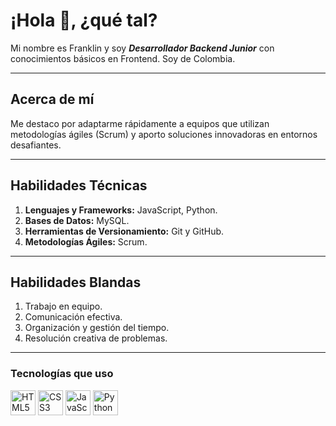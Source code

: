 # ¡Hola 👋, ¿qué tal?

Mi nombre es Franklin y soy ***Desarrollador Backend Junior*** con conocimientos básicos en Frontend. Soy de Colombia.

---

## Acerca de mí

Me destaco por adaptarme rápidamente a equipos que utilizan metodologías ágiles (Scrum) y aporto soluciones innovadoras en entornos desafiantes.

---

## Habilidades Técnicas

1. **Lenguajes y Frameworks:** JavaScript, Python.
2. **Bases de Datos:** MySQL.
3. **Herramientas de Versionamiento:** Git y GitHub.
4. **Metodologías Ágiles:** Scrum.

---

## Habilidades Blandas

1. Trabajo en equipo.
2. Comunicación efectiva.
3. Organización y gestión del tiempo.
4. Resolución creativa de problemas.

---

### Tecnologías que uso

[<img src="https://cdn.jsdelivr.net/gh/devicons/devicon/icons/html5/html5-original.svg" alt="HTML5" width="40" height="40"/>](https://developer.mozilla.org/es/docs/Web/HTML)
[<img src="https://cdn.jsdelivr.net/gh/devicons/devicon/icons/css3/css3-original.svg" alt="CSS3" width="40" height="40"/>](https://developer.mozilla.org/es/docs/Web/CSS)
[<img src="https://cdn.jsdelivr.net/gh/devicons/devicon/icons/javascript/javascript-original.svg" alt="JavaScript" width="40" height="40"/>](https://developer.mozilla.org/es/docs/Web/JavaScript)
[<img src="https://cdn.jsdelivr.net/gh/devicons/devicon/icons/python/python-original.svg" alt="Python" width="40" height="40"/>](https://www.python.org/)
